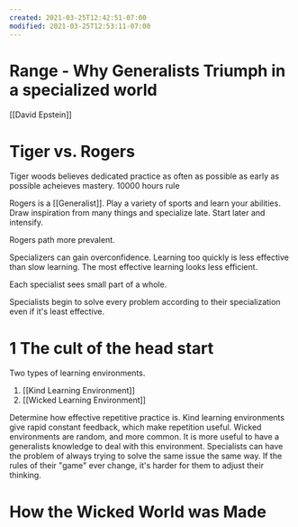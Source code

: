 ```yaml
---
created: 2021-03-25T12:42:51-07:00
modified: 2021-03-25T12:53:11-07:00
---
```


# Range - Why Generalists Triumph in a specialized world

[[David Epstein]]

# Tiger vs. Rogers
Tiger woods believes dedicated practice as often as possible as early as possible acheieves mastery.
10000 hours rule

Rogers is a [[Generalist]]. Play a variety of sports and learn your abilities. Draw inspiration from many things and specialize late. Start later and intensify.

Rogers path more prevalent.

Specializers can gain overconfidence. Learning too quickly is less effective than slow learning. The most effective learning looks less efficient. 

Each specialist sees small part of a whole.

Specialists begin to solve every problem according to their specialization even if it's least effective.

# 1 The cult of the head start
Two types of learning environments. 
1. [[Kind Learning Environment]]
2. [[Wicked Learning Environment]]

Determine how effective repetitive practice is. Kind learning environments give rapid constant feedback, which make repetition useful. Wicked environments are random, and more common. It is more useful to have a generalists knowledge to deal with this environment. 
Specialists can have the problem of always trying to solve the same issue the same way. If the rules of their "game" ever change, it's harder for them to adjust their thinking. 
# How the Wicked World was Made
